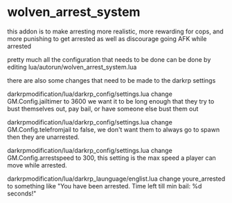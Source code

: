 # wolven_arrest_system

this addon is to make arresting more realistic, more rewarding for cops, and more punishing to get arrested as well as discourage going AFK while arrested

pretty much all the configuration that needs to be done can be done by editing lua/autorun/wolven_arrest_system.lua

there are also some changes that need to be made to the darkrp settings

darkrpmodification/lua/darkrp_config/settings.lua change GM.Config.jailtimer to 3600 we want it to be long enough that they try to bust themselves out, pay bail, or have someone else bust them out

darkrpmodification/lua/darkrp_config/settings.lua change GM.Config.telefromjail to false, we don't want them to always go to spawn then they are unarrested.

darkrpmodification/lua/darkrp_config/settings.lua change GM.Config.arrestspeed to 300, this setting is the max speed a player can move while arrested.

darkrpmodification/lua/darkrp_launguage/englist.lua change youre_arrested to something like "You have been arrested. Time left till min bail: %d seconds!"
